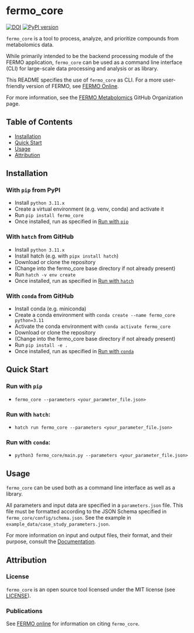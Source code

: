 fermo_core
=========

[![DOI](https://zenodo.org/badge/671395100.svg)](https://zenodo.org/doi/10.5281/zenodo.11259126) [![PyPI version](https://badge.fury.io/py/fermo_core.svg)](https://badge.fury.io/py/fermo_core)

`fermo_core` is a tool to process, analyze, and prioritize compounds from metabolomics data. 

While primarily intended to be the backend processing module of the FERMO application, `fermo_core` can be used as a command line interface (CLI) for large-scale data processing and analysis or as library. 

This README specifies the use of `fermo_core` as CLI. For a more user-friendly version of FERMO, see [FERMO Online](https://fermo.bioinformatics.nl).

For more information, see the [FERMO Metabolomics](https://github.com/fermo-metabolomics) GitHub Organization page.

Table of Contents
-----------------
- [Installation](#installation)
- [Quick Start](#quick-start)
- [Usage](#usage)
- [Attribution](#attribution)

## Installation

### With `pip` from PyPI
- Install `python 3.11.x`
- Create a virtual environment (e.g. venv, conda) and activate it
- Run `pip install fermo_core`
- Once installed, run as specified in [Run with `pip`](#run-with-pip)

### With `hatch` from GitHub
- Install `python 3.11.x`
- Install hatch (e.g. with `pipx install hatch`)
- Download or clone the repository
- (Change into the fermo_core base directory if not already present)
- Run `hatch -v env create`
- Once installed, run as specified in [Run with `hatch`](#run-with-hatch)

### With `conda` from GitHub
- Install conda (e.g. miniconda)
- Create a conda environment with `conda create --name fermo_core python=3.11`
- Activate the conda environment with `conda activate fermo_core`
- Download or clone the repository
- (Change into the fermo_core base directory if not already present)
- Run `pip install -e .`
- Once installed, run as specified in [Run with `conda`](#run-with-conda)

## Quick Start

### Run with `pip`
- `fermo_core --parameters <your_parameter_file.json>`

### Run with `hatch`:
- `hatch run fermo_core --parameters <your_parameter_file.json>`

### Run with `conda`:
- `python3 fermo_core/main.py --parameters <your_parameter_file.json>`

## Usage

`fermo_core` can be used both as a command line interface as well as a library.

All parameters and input data are specified in a `parameters.json` file.
This file must be formatted according to the JSON Schema specified in `fermo_core/config/schema.json`. 
See the example in `example_data/case_study_parameters.json`.

For more information on input and output files, their format, and their purpose, consult the [Documentation](https://fermo-metabolomics.github.io/fermo_docs/home/input_output/).

## Attribution

### License

`fermo_core` is an open source tool licensed under the MIT license (see [LICENSE](LICENSE.md)).

### Publications

See [FERMO online](https://fermo.bioinformatics.nl/) for information on citing `fermo_core`.

